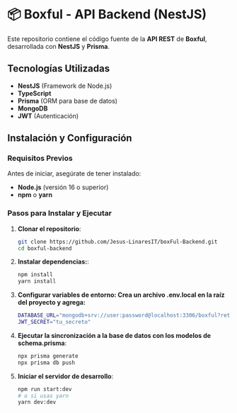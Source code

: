 # 📦 Boxful - API Backend (NestJS)

Este repositorio contiene el código fuente de la **API REST** de **Boxful**, desarrollada con **NestJS** y **Prisma**.

## Tecnologías Utilizadas
- **NestJS** (Framework de Node.js)
- **TypeScript**
- **Prisma** (ORM para base de datos)
- **MongoDB**
- **JWT** (Autenticación)

## Instalación y Configuración

### Requisitos Previos
Antes de iniciar, asegúrate de tener instalado:
- **Node.js** (versión 16 o superior)
- **npm** o **yarn**

### Pasos para Instalar y Ejecutar
1. **Clonar el repositorio**:
    ```sh
    git clone https://github.com/Jesus-LinaresIT/boxFul-Backend.git
    cd boxful-backend

2. **Instalar dependencias:**:
    ```sh
    npm install
    yarn install

3. **Configurar variables de entorno: Crea un archivo .env.local en la raíz del proyecto y agrega:**
    ```sh
    DATABASE_URL="mongodb+srv://user:password@localhost:3306/boxful?retryWrites=true&w=majority&appName=nameCluster"
    JWT_SECRET="tu_secreto"

4. **Ejecutar la sincronización a la base de datos con los modelos de schema.prisma**:
    ```sh
    npx prisma generate
    npx prisma db push

4. **Iniciar el servidor de desarrollo**:
    ```sh
    npm run start:dev
    # o si usas yarn
    yarn dev:dev
